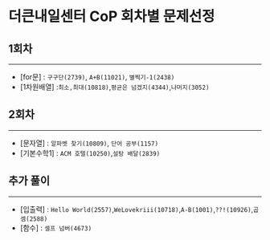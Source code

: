 # 더큰내일센터 CoP 회차별 문제선정

## 1회차

---

- [for문] : `구구단(2739)`, `A+B(11021)`, `별찍기-1(2438)`
- [1차원배열] :`최소,최대(10818)`,`평균은 넘겠지(4344)`,`나머지(3052)`

## 2회차

---

- [문자열] : `알파벳 찾기(10809)`, `단어 공부(1157)`
- [기본수학1] : `ACM 호텔(10250)`,`설탕 배달(2839)`

## 추가 풀이

---

- [입출력] : `Hello World(2557)`,`WeLovekriii(10718)`,`A-B(1001)`,`??!(10926)`,`곱셈(2588)`
- [함수] : `셀프 넘버(4673)`